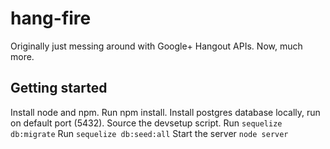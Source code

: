 # hang-fire
Originally just messing around with Google+ Hangout APIs.  Now, much more.

## Getting started

Install node and npm.
Run npm install.
Install postgres database locally, run on default port (5432).
Source the devsetup script.
Run `sequelize db:migrate`
Run `sequelize db:seed:all`
Start the server `node server`
